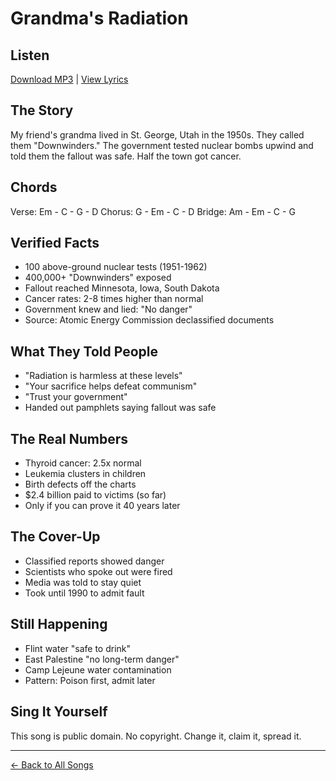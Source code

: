 # Grandma's Radiation

## Listen
[Download MP3](./grandmas-radiation.mp3) | [View Lyrics](./lyrics.txt)

## The Story
My friend's grandma lived in St. George, Utah in the 1950s. They called them "Downwinders." The government tested nuclear bombs upwind and told them the fallout was safe. Half the town got cancer.

## Chords
Verse:  Em - C - G - D
Chorus: G - Em - C - D
Bridge: Am - Em - C - G

## Verified Facts
- 100 above-ground nuclear tests (1951-1962)
- 400,000+ "Downwinders" exposed
- Fallout reached Minnesota, Iowa, South Dakota
- Cancer rates: 2-8 times higher than normal
- Government knew and lied: "No danger"
- Source: Atomic Energy Commission declassified documents

## What They Told People
- "Radiation is harmless at these levels"
- "Your sacrifice helps defeat communism"
- "Trust your government"
- Handed out pamphlets saying fallout was safe

## The Real Numbers
- Thyroid cancer: 2.5x normal
- Leukemia clusters in children
- Birth defects off the charts
- $2.4 billion paid to victims (so far)
- Only if you can prove it 40 years later

## The Cover-Up
- Classified reports showed danger
- Scientists who spoke out were fired
- Media was told to stay quiet
- Took until 1990 to admit fault

## Still Happening
- Flint water "safe to drink"
- East Palestine "no long-term danger"
- Camp Lejeune water contamination
- Pattern: Poison first, admit later

## Sing It Yourself
This song is public domain. No copyright. Change it, claim it, spread it.

---
[← Back to All Songs](../)
